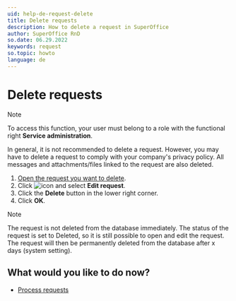 ```yaml
---
uid: help-de-request-delete
title: Delete requests
description: How to delete a request in SuperOffice
author: SuperOffice RnD
so.date: 06.29.2022
keywords: request
so.topic: howto
language: de
---
```


# Delete requests

> [!NOTE]
> To access this function, your user must belong to a role with the functional right **Service administration**.

In general, it is not recommended to delete a request. However, you may have to delete a request to comply with your company's privacy policy. All messages and attachments/files linked to the request are also deleted.

1. [Open the request you want to delete][1].
2. Click ![icon][img1] and select **Edit request**.
3. Click the **Delete** button in the lower right corner.
4. Click **OK**.

> [!NOTE]
> The request is not deleted from the database immediately. The status of the request is set to Deleted, so it is still possible to open and edit the request. The request will then be permanently deleted from the database after x days (system setting).

## What would you like to do now?

* [Process requests][2]

<!-- Referenced links -->
[1]: ../index.md
[2]: fav.md

<!-- Referenced images -->
[img1]: ../../../../media/icons/btn-menu.png

